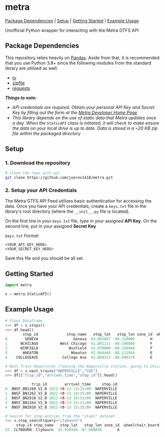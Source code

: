 # metra
[Package Dependencies](#package-dependencies) | [Setup](#setup) | [Getting Started](#getting-started) | [Example Usage](#example-usage)

Unofficial Python wrapper for interacting with the Metra GTFS API

## Package Dependencies
This repository relies heavily on [Pandas](https://pandas.pydata.org/docs/). Aside from that, it is recommended that you use Python 3.8+ since the following modules from the standard library are utilized as well:
- [io](https://docs.python.org/3/library/io.html)
- [zipfile](https://docs.python.org/3/library/zipfile.html)
- [requests](https://requests.readthedocs.io/en/latest/)

<i>**Things to note:**
- API credentials are required. Obtain your personal API Key and Secret Key by filling out the form at the [Metra Developer Home Page](https://metra.com/developers)
- This library depends on the use of static data that Metra updates once a day. When the `StaticAPI` class is initiated, it will check to make ensure the data on your local drive is up to date. Data is stored in a ~20 KB zip file within the packaged directory</i>

## Setup
### 1. Download the repository
```bash
# clone the repo with git
git clone https://github.com/joerex1418/metra.git
```
### 2. Setup your API Credentials
The Metra GTFS API Feed utilizes basic authentication for accessing the data. Once you have your API credentials, create a `keys.txt` file in the library's root directory (where the `__init__.py` file is located).

On the first line in your `keys.txt` file, type in your assigned **API Key**. On the second line, put in your assigned **Secret Key**

<i>`keys.txt` Format</i>
```
<YOUR_API_KEY_HERE>
<YOUR_SECRET_KEY_HERE>
```
Save this file and you should be all set.

## Getting Started
```python
import metra

s = metra.StaticAPI()
```
## Example Usage
```python
# Stops Dataframe
>>> df = s.stops()
>>> df.head()
        stop_id             stop_name   stop_lat   stop_lon zone_id  wheelchair_boarding
0        GENEVA                Geneva  41.881667 -88.310000       H                    1
1      WCHICAGO          West Chicago  41.881111 -88.198889       F                    1
2      WINFIELD              Winfield  41.870000 -88.156944       F                    1
3       WHEATON               Wheaton  41.864444 -88.111944       E                    1
4    COLLEGEAVE           College Ave  41.868333 -88.090278       E                    1

# Next Train Departures (leaving the Naperville station, going to Chicago Union Station)
>>> df = s.next_trains("NAPERVILLE","CUS")
>>> df[["trip_id","arrival_time","stop_id"]].head()

            trip_id        arrival_time     stop_id
0  BNSF_BN1260_V2_B 2022-08-13 13:15:00  NAPERVILLE
1  BNSF_BN1262_V2_B 2022-08-13 14:15:00  NAPERVILLE
2  BNSF_BN2018_V2_B 2022-08-13 14:33:00  NAPERVILLE
3  BNSF_BN1264_V2_B 2022-08-13 15:15:00  NAPERVILLE
4  BNSF_BN2020_V2_B 2022-08-13 15:35:00  NAPERVILLE

# Search for stop entries from the "stops" dataset
>>> s.stop_search(query="clybourn")
     stop_id stop_name   stop_lat   stop_lon zone_id  wheelchair_boarding
55  CLYBOURN  Clybourn  41.916944 -87.668056       A                    0
```
